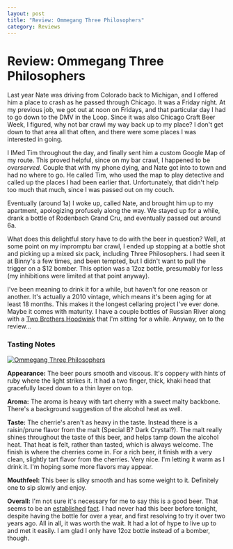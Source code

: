 ```yaml
---
layout: post
title: "Review: Ommegang Three Philosophers"
category: Reviews
---
```


Review: Ommegang Three Philosophers
===================================

Last year Nate was driving from Colorado back to Michigan, and I offered him a place to crash as he passed through Chicago. It was a Friday night. At my previous job, we got out at noon on Fridays, and that particular day I had to go down to the DMV in the Loop. Since it was also Chicago Craft Beer Week, I figured, why not bar crawl my way back up to my place? I don't get down to that area all that often, and there were some places I was interested in going.

I IMed Tim throughout the day, and finally sent him a custom Google Map of my route. This proved helpful, since on my bar crawl, I happened to be _overserved._ Couple that with my phone dying, and Nate got into to town and had no where to go. He called Tim, who used the map to play detective and called up the places I had been earlier that. Unfortunately, that didn't help too much that much, since I was passed out on my couch.

Eventually (around 1a) I woke up, called Nate, and brought him up to my apartment, apologizing profusely along the way. We stayed up for a while, drank a bottle of Rodenbach Grand Cru, and eventually passed out around 6a.

What does this delightful story have to do with the beer in question? Well, at some point on my impromptu bar crawl, I ended up stopping at a bottle shot and picking up a mixed six pack, including Three Philosophers. I had seen it at Binny's a few times, and been tempted, but I didn't want to pull the trigger on a $12 bomber. This option was a 12oz bottle, presumably for less (my inhibitions were limited at that point anyway).

I've been meaning to drink it for a while, but haven't for one reason or another. It's actually a 2010 vintage, which means it's been aging for at least 18 months. This makes it the longest cellaring project I've ever done. Maybe it comes with maturity. I have a couple bottles of Russian River along with a [Two Brothers Hoodwink](http://www.ratebeer.com/beer/two-brothers-hoodwink/156867/) that I'm sitting for a while. Anyway, on to the review…

### Tasting Notes

[![Ommegang Three Philosophers](http://www.yeastboundanddown.com/wp-content/uploads/2012/06/tumblr_m6azxp1OTb1rzr3i9o1_500.jpeg "tumblr_m6azxp1OTb1rzr3i9o1_500")](http://www.yeastboundanddown.com/wp-content/uploads/2012/06/tumblr_m6azxp1OTb1rzr3i9o1_500.jpeg)

**Appearance:** The beer pours smooth and viscous. It's coppery with hints of ruby where the light strikes it. It had a two finger, thick, khaki head that gracefully laced down to a thin layer on top.

**Aroma:** The aroma is heavy with tart cherry with a sweet malty backbone. There's a background suggestion of the alcohol heat as well.

**Taste:** The cherrie's aren't as heavy in the taste. Instead there is a raisin/prune flavor from the malt (Special B? Dark Crystal?). The malt really shines throughout the taste of this beer, and helps tamp down the alcohol heat. That heat is felt, rather than tasted, which is always welcome. The finish is where the cherries come in. For a rich beer, it finish with a very clean, slightly tart flavor from the cherries. Very nice. I'm letting it warm as I drink it. I'm hoping some more flavors may appear.

**Mouthfeel:** This beer is silky smooth and has some weight to it. Definitely one to sip slowly and enjoy.

**Overall:** I'm not sure it's necessary for me to say this is a good beer. That seems to be an [established](http://beeradvocate.com/beer/profile/42/3457/) [fact](http://www.ratebeer.com/beer/ommegang-three-philosophers/13667/). I had never had this beer before tonight, despite having the bottle for over a year, and first resolving to try it over two years ago. All in all, it was worth the wait. It had a lot of hype to live up to and met it easily. I am glad I only have 12oz bottle instead of a bomber, though.